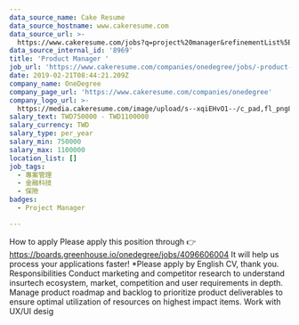 ```yaml
---
data_source_name: Cake Resume
data_source_hostname: www.cakeresume.com
data_source_url: >-
  https://www.cakeresume.com/jobs?q=project%20manager&refinementList%5Blang_name%5D%5B0%5D=English&refinementList%5Bsalary_type%5D=per_year&range%5Bsalary_range%5D%5Bmin%5D=1000000&page=2
data_source_internal_id: '8969'
title: 'Product Manager '
job_url: 'https://www.cakeresume.com/companies/onedegree/jobs/-product-manager'
date: 2019-02-21T08:44:21.209Z
company_name: OneDegree
company_page_url: 'https://www.cakeresume.com/companies/onedegree'
company_logo_url: >-
  https://media.cakeresume.com/image/upload/s--xqiEHvO1--/c_pad,fl_png8,h_200,w_200/v1578296147/zhabcskfo2ifv72dmwtx.png
salary_text: TWD750000 - TWD1100000
salary_currency: TWD
salary_type: per_year
salary_min: 750000
salary_max: 1100000
location_list: []
job_tags:
  - 專案管理
  - 金融科技
  - 保險
badges:
  - Project Manager

---
```


How to apply Please apply this position through 👉 https://boards.greenhouse.io/onedegree/jobs/4096606004 It will help us process your applications faster! *Please apply by English CV, thank you. Responsibilities Conduct marketing and competitor research to understand insurtech ecosystem, market, competition and user requirements in depth. Manage product roadmap and backlog to prioritize product deliverables to ensure optimal utilization of resources on highest impact items. Work with UX/UI desig
